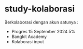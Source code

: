 # study-kolaborasi
Berkolaborasi dengan akun satunya :

- Progres 15 September 2024 5%
- Bangkit Academy
- Kolaborasi input